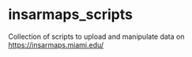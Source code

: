 # insarmaps_scripts
Collection of scripts to upload and manipulate data on https://insarmaps.miami.edu/
